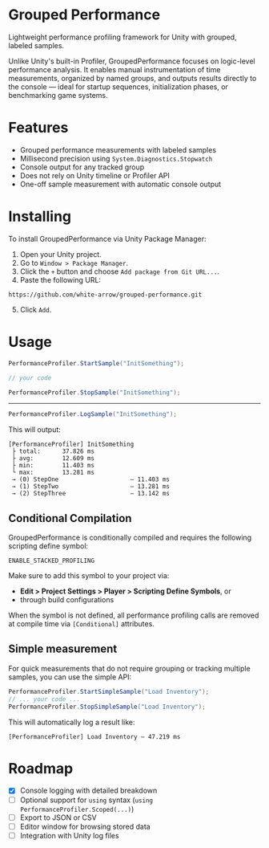 # Grouped Performance

Lightweight performance profiling framework for Unity with grouped, labeled samples.

Unlike Unity's built-in Profiler, GroupedPerformance focuses on logic-level performance analysis. It enables manual instrumentation of time measurements, organized by named groups, and outputs results directly to the console — ideal for startup sequences, initialization phases, or benchmarking game systems.

# Features

- Grouped performance measurements with labeled samples
- Millisecond precision using `System.Diagnostics.Stopwatch`
- Console output for any tracked group
- Does not rely on Unity timeline or Profiler API
- One-off sample measurement with automatic console output

# Installing

To install GroupedPerformance via Unity Package Manager:

1. Open your Unity project.
2. Go to `Window > Package Manager`.
3. Click the `+` button and choose `Add package from Git URL...`.
4. Paste the following URL:

```
https://github.com/white-arrow/grouped-performance.git
```

5. Click `Add`.

# Usage

```csharp
PerformanceProfiler.StartSample("InitSomething");

// your code

PerformanceProfiler.StopSample("InitSomething");
```

---

```csharp
PerformanceProfiler.LogSample("InitSomething");
```

This will output:

```
[PerformanceProfiler] InitSomething
 ├ total:      37.826 ms
 ├ avg:        12.609 ms
 ├ min:        11.403 ms
 └ max:        13.281 ms
 → (0) StepOne                    — 11.403 ms
 → (1) StepTwo                    — 13.281 ms
 → (2) StepThree                  — 13.142 ms
```

## Conditional Compilation

GroupedPerformance is conditionally compiled and requires the following scripting define symbol:

```
ENABLE_STACKED_PROFILING
```

Make sure to add this symbol to your project via:
- **Edit > Project Settings > Player > Scripting Define Symbols**, or
- through build configurations

When the symbol is not defined, all performance profiling calls are removed at compile time via `[Conditional]` attributes.

## Simple measurement

For quick measurements that do not require grouping or tracking multiple samples, you can use the simple API:

```csharp
PerformanceProfiler.StartSimpleSample("Load Inventory");
// ... your code ...
PerformanceProfiler.StopSimpleSample("Load Inventory");
```

This will automatically log a result like:

```
[PerformanceProfiler] Load Inventory — 47.219 ms
```

# Roadmap

- [x] Console logging with detailed breakdown
- [ ] Optional support for `using` syntax (`using PerformanceProfiler.Scoped(...)`)
- [ ] Export to JSON or CSV
- [ ] Editor window for browsing stored data
- [ ] Integration with Unity log files
